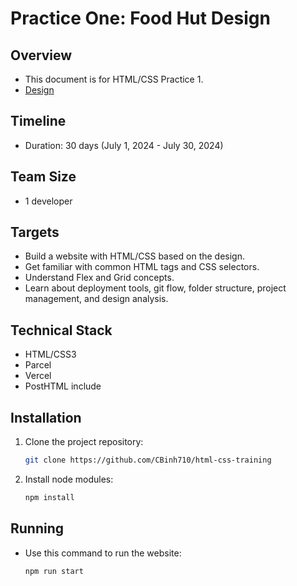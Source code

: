 # Practice One: Food Hut Design

## Overview

- This document is for HTML/CSS Practice 1.
- [Design](https://www.figma.com/design/Q0oRUMv9ESYXfsIZjJXJn8/Food-Hut-(-Food-Ordering-Responsive-Design)-(Community)?node-id=0-1)

## Timeline

- Duration: 30 days (July 1, 2024 - July 30, 2024)

## Team Size

- 1 developer

## Targets

- Build a website with HTML/CSS based on the design.
- Get familiar with common HTML tags and CSS selectors.
- Understand Flex and Grid concepts.
- Learn about deployment tools, git flow, folder structure, project management, and design analysis.

## Technical Stack

- HTML/CSS3
- Parcel
- Vercel
- PostHTML include

## Installation

1. Clone the project repository:

    ```bash
    git clone https://github.com/CBinh710/html-css-training
    ```

2. Install node modules:

    ```bash
    npm install
    ```

## Running

- Use this command to run the website:

    ```bash
    npm run start
    ```
